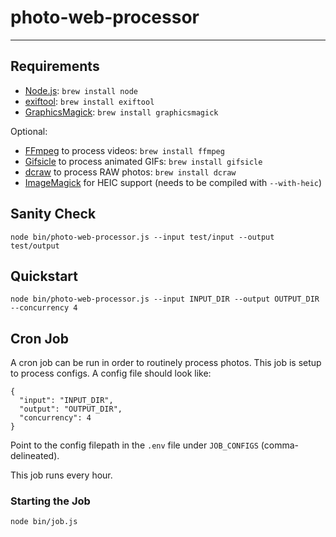 # photo-web-processor

---

## Requirements

- [Node.js](http://nodejs.org/): `brew install node`
- [exiftool](http://www.sno.phy.queensu.ca/~phil/exiftool/): `brew install exiftool`
- [GraphicsMagick](http://www.graphicsmagick.org/): `brew install graphicsmagick`

Optional:
- [FFmpeg](http://www.ffmpeg.org/) to process videos: `brew install ffmpeg`
- [Gifsicle](http://www.lcdf.org/gifsicle/) to process animated GIFs: `brew install gifsicle`
- [dcraw](https://www.cybercom.net/~dcoffin/dcraw/) to process RAW photos: `brew install dcraw`
- [ImageMagick](https://imagemagick.org/) for HEIC support (needs to be compiled with `--with-heic`)

## Sanity Check

`node bin/photo-web-processor.js --input test/input --output test/output`

## Quickstart

`node bin/photo-web-processor.js --input INPUT_DIR --output OUTPUT_DIR --concurrency 4`

## Cron Job

A cron job can be run in order to routinely process photos. This job is setup to process configs. A config file should look like:

```
{
  "input": "INPUT_DIR",
  "output": "OUTPUT_DIR",
  "concurrency": 4
}
```
Point to the config filepath in the `.env` file under `JOB_CONFIGS` (comma-delineated).

This job runs every hour.

### Starting the Job

`node bin/job.js`

